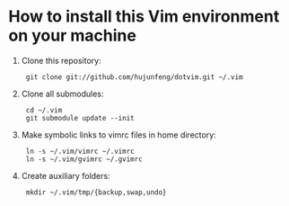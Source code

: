 # How to install this Vim environment on your machine

1. Clone this repository:

		git clone git://github.com/hujunfeng/dotvim.git ~/.vim

1. Clone all submodules:

		cd ~/.vim
		git submodule update --init

1. Make symbolic links to vimrc files in home directory:

		ln -s ~/.vim/vimrc ~/.vimrc
		ln -s ~/.vim/gvimrc ~/.gvimrc

1. Create auxiliary folders: 

		mkdir ~/.vim/tmp/{backup,swap,undo}
